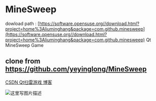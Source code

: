 # MineSweep

dowload path : 
[https://software.opensuse.org//download.html?project=home%3Aliuminghang&package=com.github.minesweep](https://software.opensuse.org//download.html?project=home%3Aliuminghang&package=com.github.minesweep)
Qt MineSweep Game
## clone from https://github.com/yeyinglong/MineSweep

[CSDN Qt扫雷游戏 博客](http://blog.csdn.net/u013407923/article/details/50472635)

![这里写图片描述](http://img.blog.csdn.net/20160106223538968)
